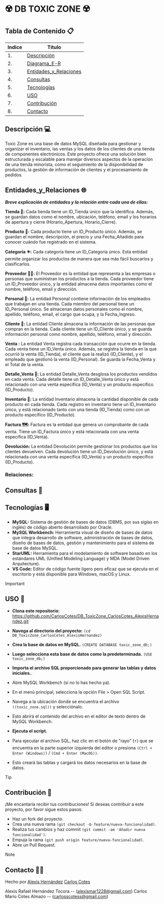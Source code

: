 # ☢️ DB TOXIC ZONE ☢️

## Tabla de Contenido 📋
| Indice | Título  |
|--|--|
| 1. | [Descripción](#descripción-) |
| 2. | [Diagrama_E-R]() |
| 3. | [Entidades_y_Relaciones](#entidades_y_relaciones-) |
| 4. | [Consultas]() |
| 5. | [Tecnologías](#tecnologías-%EF%B8%8F) |
| 6. | [USO](#uso-) |
| 7. | [Contribución](#contribución-) |
| 8. | [Contacto](#contacto-) |

## Descripción 💻

Toxic Zone es una base de datos MySQL diseñada para gestionar y organizar el inventario, las ventas y los datos de los clientes de una tienda de componentes electrónicos. Este proyecto ofrece una solución bien estructurada y escalable para manejar diversos aspectos de la operación de una tienda minorista, como el seguimiento de la disponibilidad de productos, la gestión de información de clientes y el procesamiento de pedidos.  

## Entidades_y_Relaciones 🌐

***Breve explicación de entidades y la relación entre cada una de ellas:***

**Tienda 🥷:** Cada tienda tiene un ID_Tienda único que la identifica. Además, se guardan datos como el nombre, ubicación, teléfono, email y los horarios de apertura y cierre (Horario_Apertura, Horario_Cierre).

**Producto 📝:** Cada producto tiene un ID_Producto único. Además, se guardan el nombre, descripción, el precio y una Fecha_Añadido para conocer cuándo fue registrado en el sistema.

**Categoría ✴️:** Cada categoría tiene un ID_Categoría único. Esta entidad permite organizar los productos de manera que sea más fácil buscarlos y clasificarlos.

**Proveedor 🦸🦹:** El Proveedor es la entidad que representa a las empresas o personas que suministran los productos a la tienda. Cada proveedor tiene un ID_Proveedor único, y la entidad almacena datos importantes como el nombre, teléfono, email y dirección.

**Personal 🌃:** La entidad Personal contiene información de los empleados que trabajan en una tienda. Cada miembro del personal tiene un ID_Personal único. Se almacenan datos personales como el nombre, apellido, teléfono, email, el cargo que ocupa, y la Fecha_Ingreso. 
 
**Cliente 📖:** La entidad Cliente almacena la información de las personas que compran en la tienda. Cada cliente tiene un ID_Cliente único, y se guarda información personal como nombre, apellido, teléfono, email y dirección.

**Venta :** La entidad Venta registra cada transacción que ocurre en la tienda. Cada venta tiene un ID_Venta único. Además, se registra la tienda en la que ocurrió la venta (ID_Tienda), el cliente que la realizó (ID_Cliente), y el empleado que gestionó la venta (ID_Personal). Se guarda la Fecha_Venta y el Total de la venta.

**Detalle_Venta 🌁:** La entidad Detalle_Venta desglosa los productos vendidos en cada venta. Cada detalle tiene un ID_Detalle_Venta único y está relacionado con una venta específica (ID_Venta) y un producto específico (ID_Producto).

**Inventario 📜:** La entidad Inventario almacena la cantidad disponible de cada producto en cada tienda. Cada registro en inventario tiene un ID_Inventario único, y está relacionado tanto con una tienda (ID_Tienda) como con un producto específico (ID_Producto).

**Factura 🗺️:** Factura es la entidad que genera un comprobante de cada venta. Tiene un ID_Factura único y está relacionada con una venta específica (ID_Venta).

**Devolución:** La entidad Devolución permite gestionar los productos que los clientes devuelven. Cada devolución tiene un ID_Devolución único, y está relacionada con una venta específica (ID_Venta) y un producto específico (ID_Producto). 



### Relaciones:

## Consultas 📑

## Tecnologías 🖥️

- **MySQL:** Sistema de gestión de bases de datos (DBMS, por sus siglas en inglés) de código abierto desarrollado por Oracle.
- **MySQL Workbench:** Herramienta visual de diseño de bases de datos que integra desarrollo de software, administración de bases de datos, diseño de bases de datos, gestión y mantenimiento para el sistema de base de datos MySQL.
- **StarUML:** Herramienta para el modelamiento de software basado en los estándares UML (Unified Modeling Language) y MDA (Model Driven Arquitecture).
- **VS Code:** Editor de código fuente ligero pero eficaz que se ejecuta en el escritorio y está disponible para Windows, macOS y Linux.

> [!IMPORTANT]
> ## USO 🔧

- **Clona este repositorio:**
https://github.com/CarlosCotes/DB_ToxicZone_CarlosCotes_AlexisHernandez.git

- **Navega al directorio del proyecto:**
`(cd DB_ToxicZone_CarlosCotes_AlexisHernandez)`

- **Crea la base de datos en MySQL.**
`(CREATE DATABASE toxic_zone_db;)`

- **Luego selecciona esta base de datos como la predeterminada.**
`(USE toxic_zone_db;)`
   
- **Importa el archivo SQL proporcionado para generar las tablas y datos iniciales.**.
- Abre MySQL Workbench (si no lo has hecho ya).
- En el menú principal, selecciona la opción File > Open SQL Script.
- Navega a la ubicación donde se encuentra el archivo `((toxic_zone.sql))` y selecciónalo.
- Esto abrirá el contenido del archivo en el editor de texto dentro de MySQL Workbench.

- **Ejecuta el script.**
- Para ejecutar el archivo SQL, haz clic en el botón de "rayo" (⚡) que se encuentra en la parte superior izquierda del editor o presiona `(Ctrl + Enter (Windows))` / `(Cmd + Enter (MacOS))`.
- Esto creará las tablas y cargará los datos necesarios en la base de datos.

> [!TIP]
> ## Contribución 👥

¡Me encantaría recibir tus contribuciones! Si deseas contribuir a este proyecto, por favor sigue estos pasos:

- Haz un fork del proyecto.
- Crea una nueva rama `(git checkout -b feature/nueva-funcionalidad)`.
- Realiza tus cambios y haz commit `(git commit -am 'Añadir nueva funcionalidad')`.
- Empuja la rama `(git push origin feature/nueva-funcionalidad)`.
- Abre un Pull Request.

> [!NOTE]
> ## Contacto 🧑‍💻

Hecho por [Alexis Hernández](https://github.com/AlexisH28) [Carlos Cotes](https://github.com/CarlosCotes) 

Alexis Rafael Hernández Tocora -- (alexismar1228@gmail.com)
Carlos Mario Cotes Almazo -- (carlosscotess@gmail.com)
